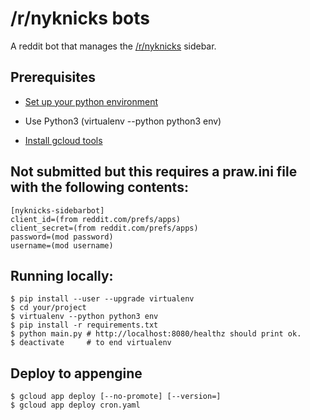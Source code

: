 # /r/nyknicks bots

A reddit bot that manages the [/r/nyknicks](https://www.reddit.com/r/NYKnicks/)
sidebar.

## Prerequisites

* [Set up your python environment](https://cloud.google.com/python/setup)

* Use Python3 (virtualenv --python python3 env)

* [Install gcloud tools](https://cloud.google.com/sdk/)

## Not submitted but this requires a praw.ini file with the following contents:

    [nyknicks-sidebarbot]
    client_id=(from reddit.com/prefs/apps)
    client_secret=(from reddit.com/prefs/apps)
    password=(mod password)
    username=(mod username)

## Running locally:

    $ pip install --user --upgrade virtualenv
    $ cd your/project
    $ virtualenv --python python3 env
    $ pip install -r requirements.txt
    $ python main.py # http://localhost:8080/healthz should print ok.
    $ deactivate     # to end virtualenv

## Deploy to appengine

    $ gcloud app deploy [--no-promote] [--version=]
    $ gcloud app deploy cron.yaml
